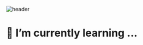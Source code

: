 ![header](https://capsule-render.vercel.app/api?type=wave&color=auto&height=300&section=header&text=%20kkang3617%20&fontSize=90)


    

# 🌱 I’m currently learning ...

<!--
**kkang3617/kkang3617** is a ✨ _special_ ✨ repository because its `README.md` (this file) appears on your GitHub profile.

Here are some ideas to get you started:

- 🔭 I’m currently working on ...
- 🌱 I’m currently learning ...
- 👯 I’m looking to collaborate on ...
- 🤔 I’m looking for help with ...
- 💬 Ask me about ...
- 📫 How to reach me: ...
- 😄 Pronouns: ...
- ⚡ Fun fact: ...
-->

